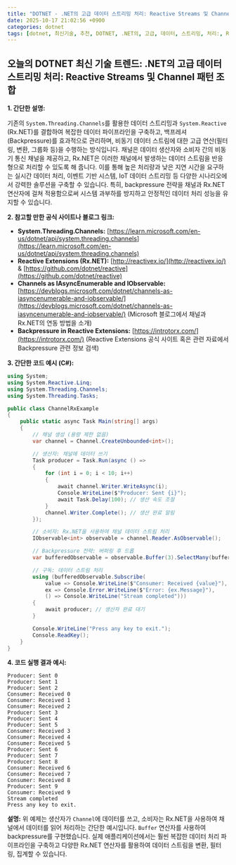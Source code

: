 ```yaml
---
title: "DOTNET - .NET의 고급 데이터 스트리밍 처리: Reactive Streams 및 Channel<T> 패턴 조합"
date: 2025-10-17 21:02:56 +0900
categories: dotnet
tags: [dotnet, 최신기술, 추천, DOTNET, .NET의, 고급, 데이터, 스트리밍, 처리:, Reactive, Streams, Channel<T>, 패턴, 조합]
---
```


## 오늘의 DOTNET 최신 기술 트렌드: **.NET의 고급 데이터 스트리밍 처리: Reactive Streams 및 Channel<T> 패턴 조합**

**1. 간단한 설명:**

기존의 `System.Threading.Channels`를 활용한 데이터 스트리밍과 `System.Reactive` (Rx.NET)를 결합하여 복잡한 데이터 파이프라인을 구축하고, 백프레셔(Backpressure)를 효과적으로 관리하며, 비동기 데이터 스트림에 대한 고급 연산(필터링, 변환, 그룹화 등)을 수행하는 방식입니다.  채널은 데이터 생산자와 소비자 간의 비동기 통신 채널을 제공하고, Rx.NET은 이러한 채널에서 발생하는 데이터 스트림을 반응형으로 처리할 수 있도록 해 줍니다.  이를 통해 높은 처리량과 낮은 지연 시간을 요구하는 실시간 데이터 처리, 이벤트 기반 시스템, IoT 데이터 스트리밍 등 다양한 시나리오에서 강력한 솔루션을 구축할 수 있습니다.  특히, backpressure 전략을 채널과 Rx.NET 연산자에 걸쳐 적용함으로써 시스템 과부하를 방지하고 안정적인 데이터 처리 성능을 유지할 수 있습니다.

**2. 참고할 만한 공식 사이트나 블로그 링크:**

*   **System.Threading.Channels:** [https://learn.microsoft.com/en-us/dotnet/api/system.threading.channels](https://learn.microsoft.com/en-us/dotnet/api/system.threading.channels)
*   **Reactive Extensions (Rx.NET):** [http://reactivex.io/](http://reactivex.io/) & [https://github.com/dotnet/reactive](https://github.com/dotnet/reactive)
*   **Channels as IAsyncEnumerable and IObservable:** [https://devblogs.microsoft.com/dotnet/channels-as-iasyncenumerable-and-iobservable/](https://devblogs.microsoft.com/dotnet/channels-as-iasyncenumerable-and-iobservable/) (Microsoft 블로그에서 채널과 Rx.NET의 연동 방법을 소개)
*   **Backpressure in Reactive Extensions:** [https://introtorx.com/](https://introtorx.com/) (Reactive Extensions 공식 사이트 혹은 관련 자료에서 Backpressure 관련 정보 검색)

**3. 간단한 코드 예시 (C#):**

```csharp
using System;
using System.Reactive.Linq;
using System.Threading.Channels;
using System.Threading.Tasks;

public class ChannelRxExample
{
    public static async Task Main(string[] args)
    {
        // 채널 생성 (용량 제한 없음)
        var channel = Channel.CreateUnbounded<int>();

        // 생산자: 채널에 데이터 쓰기
        Task producer = Task.Run(async () =>
        {
            for (int i = 0; i < 10; i++)
            {
                await channel.Writer.WriteAsync(i);
                Console.WriteLine($"Producer: Sent {i}");
                await Task.Delay(100); // 생산 속도 조절
            }
            channel.Writer.Complete(); // 생산 완료 알림
        });

        // 소비자: Rx.NET을 사용하여 채널 데이터 스트림 처리
        IObservable<int> observable = channel.Reader.AsObservable();

        // Backpressure 전략: 버퍼링 후 드롭
        var bufferedObservable = observable.Buffer(3).SelectMany(buffer => buffer); // 버퍼링 후 방출

        // 구독: 데이터 스트림 처리
        using (bufferedObservable.Subscribe(
            value => Console.WriteLine($"Consumer: Received {value}"),
            ex => Console.Error.WriteLine($"Error: {ex.Message}"),
            () => Console.WriteLine("Stream completed")))
        {
            await producer; // 생산자 완료 대기
        }

        Console.WriteLine("Press any key to exit.");
        Console.ReadKey();
    }
}
```

**4. 코드 실행 결과 예시:**

```
Producer: Sent 0
Producer: Sent 1
Producer: Sent 2
Consumer: Received 0
Consumer: Received 1
Consumer: Received 2
Producer: Sent 3
Producer: Sent 4
Producer: Sent 5
Consumer: Received 3
Consumer: Received 4
Consumer: Received 5
Producer: Sent 6
Producer: Sent 7
Producer: Sent 8
Consumer: Received 6
Consumer: Received 7
Consumer: Received 8
Producer: Sent 9
Consumer: Received 9
Stream completed
Press any key to exit.
```

**설명:** 위 예제는 생산자가 `Channel`에 데이터를 쓰고, 소비자는 Rx.NET을 사용하여 채널에서 데이터를 읽어 처리하는 간단한 예시입니다. `Buffer` 연산자를 사용하여 backpressure를 구현했습니다. 실제 애플리케이션에서는 훨씬 복잡한 데이터 처리 파이프라인을 구축하고 다양한 Rx.NET 연산자를 활용하여 데이터 스트림을 변환, 필터링, 집계할 수 있습니다.


